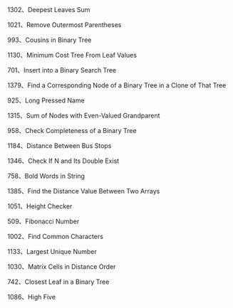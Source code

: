 1302、Deepest Leaves Sum

1021、Remove Outermost Parentheses

993、Cousins in Binary Tree

1130、Minimum Cost Tree From Leaf Values

701、Insert into a Binary Search Tree

1379、Find a Corresponding Node of a Binary Tree in a Clone of That Tree

925、Long Pressed Name

1315、Sum of Nodes with Even-Valued Grandparent

958、Check Completeness of a Binary Tree

1184、Distance Between Bus Stops

1346、Check If N and Its Double Exist

758、Bold Words in String

1385、Find the Distance Value Between Two Arrays

1051、Height Checker

509、Fibonacci Number

1002、Find Common Characters

1133、Largest Unique Number

1030、Matrix Cells in Distance Order

742、Closest Leaf in a Binary Tree

1086、High Five
